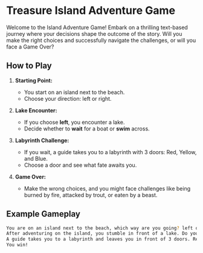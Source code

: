 # Treasure Island Adventure Game

Welcome to the Island Adventure Game! Embark on a thrilling text-based journey where your decisions shape the outcome of the story. Will you make the right choices and successfully navigate the challenges, or will you face a Game Over?

## How to Play

1. **Starting Point:**
   - You start on an island next to the beach.
   - Choose your direction: left or right.

2. **Lake Encounter:**
   - If you choose **left**, you encounter a lake.
   - Decide whether to **wait** for a boat or **swim** across.

3. **Labyrinth Challenge:**
   - If you wait, a guide takes you to a labyrinth with 3 doors: Red, Yellow, and Blue.
   - Choose a door and see what fate awaits you.

4. **Game Over:**
   - Make the wrong choices, and you might face challenges like being burned by fire, attacked by trout, or eaten by a beast.

## Example Gameplay

```bash
You are on an island next to the beach, which way are you going? left or right? left
After adventuring on the island, you stumble in front of a lake. Do you wait for the boat or swim? wait
A guide takes you to a labyrinth and leaves you in front of 3 doors. Red, Yellow, and Blue. Which one do you choose? yellow
You win!
